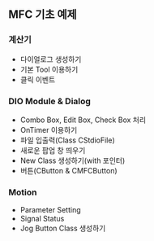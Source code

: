 ## MFC 기초 예제

### 계산기
- 다이얼로그 생성하기
- 기본 Tool 이용하기
- 클릭 이벤트

### DIO Module & Dialog
- Combo Box, Edit Box, Check Box 처리
- OnTimer 이용하기
- 파일 입출력(Class CStdioFile)
- 새로운 팝업 창 띄우기
- New Class 생성하기(with 포인터)
- 버튼(CButton & CMFCButton)

### Motion
- Parameter Setting
- Signal Status
- Jog Button Class 생성하기
